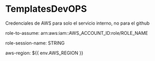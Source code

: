 # TemplatesDevOPS

Credenciales de AWS para solo el servicio interno, no para el github

role-to-assume: arn:aws:iam::AWS_ACCOUNT_ID:role/ROLE_NAME

role-session-name: STRING

aws-region: ${{ env.AWS_REGION }}
